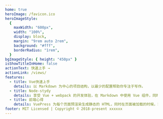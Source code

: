 ```yaml
---
home: true
heroImage: /favicon.ico
heroImageStyle:
  {
    maxWidth: "600px",
    width: "100%",
    display: block,
    margin: "9rem auto 2rem",
    background: "#fff",
    borderRadius: "1rem",
  }
bgImageStyle: { height: "450px" }
isShowTitleInHome: false
actionText: 快速上手 →
actionLink: /views/
features:
  - title: Vue快速上手
    details: 以 Markdown 为中心的项目结构，以最少的配置帮助你专注于写作。
  - title: Node-stydy
    details: 享受 Vue + webpack 的开发体验，在 Markdown 中使用 Vue 组件，同时可以使用 Vue 来开发自定义主题。
  - title: 前端心得
    details: VuePress 为每个页面预渲染生成静态的 HTML，同时在页面被加载的时候，将作为 SPA 运行。
footer: MIT Licensed | Copyright © 2018-present xxxxxx
---
```


